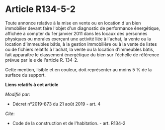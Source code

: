 # Article R134-5-2

Toute annonce relative à la mise en vente ou en location d'un bien immobilier devant faire l'objet d'un diagnostic de
performance énergétique, affichée à compter du 1er janvier 2011 dans les locaux des personnes physiques ou morales exerçant
une activité liée à l'achat, la vente ou la location d'immeubles bâtis, à la gestion immobilière ou à la vente de listes ou
de fichiers relatifs à l'achat, la vente ou la location d'immeubles bâtis, fait apparaître le classement énergétique du bien
sur l'échelle de référence prévue par le e de l'article R. 134-2. 

Cette mention, lisible et en couleur, doit représenter au moins 5 % de la surface du support.

**Liens relatifs à cet article**

_Modifié par_:

  - Décret n°2019-873 du 21 août 2019 - art. 4

_Cite_:

  - Code de la construction et de l'habitation. - art. R134-2
